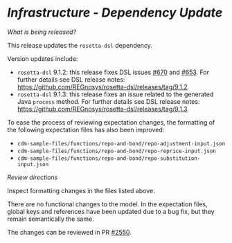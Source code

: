 # *Infrastructure - Dependency Update*

_What is being released?_

This release updates the `rosetta-dsl` dependency.

Version updates include:
- `rosetta-dsl` 9.1.2: this release fixes DSL issues [#670](https://github.com/REGnosys/rosetta-dsl/issues/670) and [#653](https://github.com/REGnosys/rosetta-dsl/issues/653). For further details see DSL release notes: https://github.com/REGnosys/rosetta-dsl/releases/tag/9.1.2.
- `rosetta-dsl` 9.1.3: this release fixes an issue related to the generated Java `process` method. For further details see DSL release notes: https://github.com/REGnosys/rosetta-dsl/releases/tag/9.1.3.

To ease the process of reviewing expectation changes,
the formatting of the following expectation files has also been improved:
- `cdm-sample-files/functions/repo-and-bond/repo-adjustment-input.json`
- `cdm-sample-files/functions/repo-and-bond/repo-reprice-input.json`
- `cdm-sample-files/functions/repo-and-bond/repo-substitution-input.json`

_Review directions_

Inspect formatting changes in the files listed above.

There are no functional changes to the model. In the expectation files, global keys and references have been updated due
to a bug fix, but they remain semantically the same.

The changes can be reviewed in PR [#2550](https://github.com/finos/common-domain-model/pull/2550).
